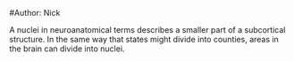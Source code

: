 #Author: Nick

A nuclei in neuroanatomical terms describes a smaller part of a subcortical structure. In the same way that states might divide into counties, areas in the brain can divide into nuclei. 